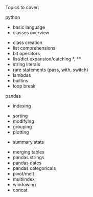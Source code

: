 
Topics to cover:

python
+ basic language
+ classes overview
- class creation
- list comprehensions
- bit operators
- list/dict expansion/catching *, **
- string literals
- rare statements (pass, with, switch)
- lambdas
- builtins
- loop break

pandas
+ indexing
- sorting
- modifying
- grouping
- plotting
+ summary stats
- merging tables
- pandas strings
- pandas dates
- pandas categoricals
- pivot/melt
- multiindex
- windowing
- concat
